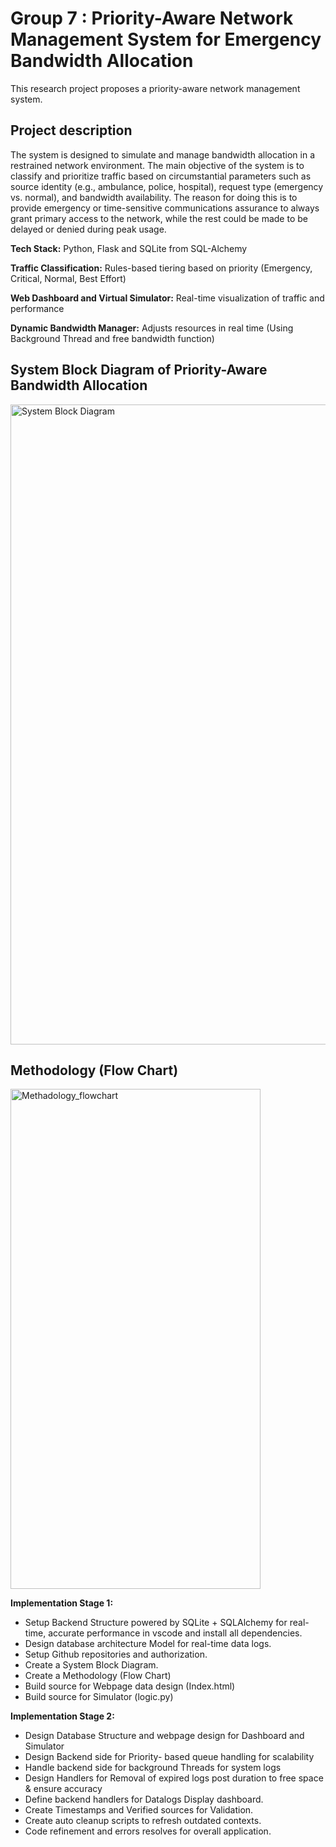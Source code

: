 # Group 7 : Priority-Aware Network Management System for Emergency Bandwidth Allocation
This research project proposes a priority-aware network management system. 

## Project description
The system is designed to simulate and manage bandwidth allocation in a restrained network environment. The main objective of the system is to classify and prioritize traffic based on circumstantial parameters such as source identity (e.g., ambulance, police, hospital), request type (emergency vs. normal), and bandwidth availability. The reason for doing this is to provide emergency or time-sensitive communications assurance to always grant primary access to the network, while the rest could be made to be delayed or denied during peak usage.

**Tech Stack:**                              Python, Flask and SQLite from SQL-Alchemy

**Traffic Classification:**                  Rules-based tiering based on priority (Emergency, Critical, Normal, Best Effort)

**Web Dashboard and Virtual Simulator:**     Real-time visualization of traffic and performance

**Dynamic Bandwidth Manager:**               Adjusts resources in real time (Using Background Thread and free bandwidth function)

## System Block Diagram of Priority-Aware Bandwidth Allocation 
<img width="1536" height="1024" alt="System Block Diagram" src="https://github.com/user-attachments/assets/012386b2-6494-4f63-b2c8-ae0007aaa71f" />

## Methodology (Flow Chart)
<img width="400" height="800" alt="Methadology_flowchart" src="https://github.com/user-attachments/assets/b9269d0e-8b44-4b0c-98e0-3498dc4a5284" />


**Implementation Stage 1:**
- Setup Backend Structure powered by SQLite + SQLAlchemy for real-time, accurate performance in vscode and install all dependencies.
- Design database architecture Model for real-time data logs.
- Setup Github repositories and authorization.
- Create a System Block Diagram.
- Create a Methodology (Flow Chart)
- Build source for Webpage data design (Index.html)
- Build source for Simulator (logic.py)

**Implementation Stage 2:**
- Design Database Structure and webpage design for Dashboard and Simulator
- Design Backend side for Priority- based queue handling for scalability
- Handle backend side for background Threads for system logs
- Design Handlers for Removal of expired logs post duration to free space & ensure accuracy
- Define backend handlers for Datalogs Display dashboard.
- Create Timestamps and Verified sources for Validation.
- Create auto cleanup scripts to refresh outdated contexts.
- Code refinement and errors resolves for overall application.

